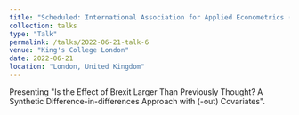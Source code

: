 ```yaml
---
title: "Scheduled: International Association for Applied Econometrics (IAAE)"
collection: talks
type: "Talk"
permalink: /talks/2022-06-21-talk-6
venue: "King's College London"
date: 2022-06-21
location: "London, United Kingdom"
---
```


Presenting "Is the Effect of Brexit Larger Than Previously Thought? A Synthetic Difference-in-differences Approach with (-out) Covariates".
